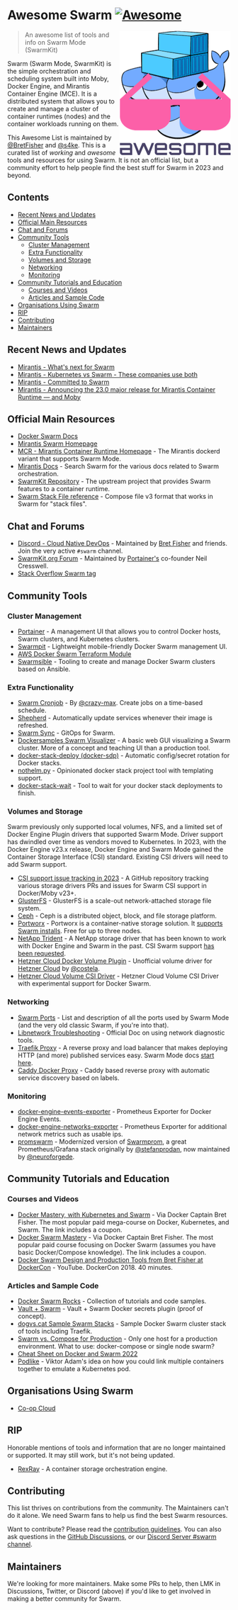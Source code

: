 <!--lint disable awesome-contributing awesome-git-repo-age awesome-toc awesome-list-item-->
# Awesome Swarm [![Awesome](https://awesome.re/badge.svg)](https://awesome.re)

<img src="images/awesome-swarm.png" align="right" width="250" />

> An awesome list of tools and info on Swarm Mode (SwarmKit)

Swarm (Swarm Mode, SwarmKit) is the simple orchestration and scheduling system built into Moby, Docker Engine, and Mirantis Container Engine (MCE). It is a distributed system that allows you to create and manage a cluster of container runtimes (nodes) and the container workloads running on them.

This Awesome List is maintained by [@BretFisher](https://github.com/BretFisher) and [@s4ke](https://github.com/s4ke). This is a curated list of *working* and *awesome* tools and resources for using Swarm. It is not an official list, but a community effort to help people find the best stuff for Swarm in 2023 and beyond.

## Contents<!-- omit from toc -->

- [Recent News and Updates](#recent-news-and-updates)
- [Official Main Resources](#official-main-resources)
- [Chat and Forums](#chat-and-forums)
- [Community Tools](#community-tools)
  - [Cluster Management](#cluster-management)
  - [Extra Functionality](#extra-functionality)
  - [Volumes and Storage](#volumes-and-storage)
  - [Networking](#networking)
  - [Monitoring](#monitoring)
- [Community Tutorials and Education](#community-tutorials-and-education)
  - [Courses and Videos](#courses-and-videos)
  - [Articles and Sample Code](#articles-and-sample-code)
- [Organisations Using Swarm](#organisations-using-swarm)
- [RIP](#rip)
- [Contributing](#contributing)
- [Maintainers](#maintainers)

## Recent News and Updates

- [Mirantis - What's next for Swarm](https://www.mirantis.com/blog/what-s-next-for-swarm/)
- [Mirantis - Kubernetes vs Swarm - These companies use both](https://www.mirantis.com/blog/kubernetes-vs-swarm-these-companies-use-both)
- [Mirantis - Committed to Swarm](https://www.mirantis.com/blog/mirantis-is-committed-to-swarm/)
- [Mirantis - Announcing the 23.0 major release for Mirantis Container Runtime — and Moby](https://www.mirantis.com/blog/announcing-the-23-0-major-release-for-mirantis-container-runtimeand-moby)

## Official Main Resources

- [Docker Swarm Docs](https://docs.docker.com/engine/swarm/)
- [Mirantis Swarm Homepage](https://www.mirantis.com/software/swarm/)
- [MCR - Mirantis Container Runtime Homepage](https://www.mirantis.com/software/mirantis-container-runtime/) - The Mirantis dockerd variant that supports Swarm Mode.
- [Mirantis Docs](https://docs.mirantis.com/) - Search Swarm for the various docs related to Swarm orchestration.
- [SwarmKit Repository](https://github.com/moby/swarmkit) - The upstream project that provides Swarm features to a container runtime.
- [Swarm Stack File reference](https://docs.docker.com/compose/compose-file/compose-file-v3/) - Compose file v3 format that works in Swarm for "stack files".

## Chat and Forums

- [Discord - Cloud Native DevOps](https://devops.fan) - Maintained by [Bret Fisher](https://www.bretfisher.com) and friends. Join the very active `#swarm` channel.<!--lint ignore double-link-->
- [SwarmKit.org Forum](https://swarmkit.org/forum/) - Maintained by [Portainer's](https://www.portainer.io/) co-founder Neil Cresswell.
- [Stack Overflow Swarm tag](https://stackoverflow.com/questions/tagged/docker-swarm)

## Community Tools

### Cluster Management

- [Portainer](https://www.portainer.io/) - A management UI that allows you to control Docker hosts, Swarm clusters, and Kubernetes clusters.
- [Swarmpit](https://swarmpit.io/) - Lightweight mobile-friendly Docker Swarm management UI.
- [AWS Docker Swarm Terraform Module](https://github.com/trajano/terraform-docker-swarm-aws)
- [Swarmsible](https://github.com/neuroforgede/swarmsible) - Tooling to create and manage Docker Swarm clusters based on Ansible.

### Extra Functionality

- [Swarm Cronjob](https://github.com/crazy-max/swarm-cronjob) - By [@crazy-max](https://github.com/crazy-max). Create jobs on a time-based schedule.
- [Shepherd](https://github.com/djmaze/shepherd) - Automatically update services whenever their image is refreshed.
- [Swarm Sync](https://github.com/swarm-pack/swarm-sync) - GitOps for Swarm.
- [Dockersamples Swarm Visualizer](https://github.com/dockersamples/docker-swarm-visualizer) - A basic web GUI visualizing a Swarm cluster. More of a concept and teaching UI than a production tool.
- [docker-stack-deploy (docker-sdp)](https://github.com/neuroforgede/docker-stack-deploy) - Automatic config/secret rotation for Docker stacks.
- [nothelm.py](https://github.com/neuroforgede/nothelm.py) - Opinionated docker stack project tool with templating support.
- [docker-stack-wait](https://github.com/sudo-bmitch/docker-stack-wait) - Tool to wait for your docker stack deployments to finish.

### Volumes and Storage

Swarm previously only supported local volumes, NFS, and a limited set of Docker Engine Plugin drivers that supported Swarm Mode. Driver support has dwindled over time as vendors moved to Kubernetes. In 2023, with the Docker Engine v23.x release, Docker Engine and Swarm Mode gained the Container Storage Interface (CSI) standard. Existing CSI drivers will need to add Swarm support.

- [CSI support issue tracking in 2023](https://github.com/olljanat/csi-plugins-for-docker-swarm) - A GitHub repository tracking various storage drivers PRs and issues for Swarm CSI support in Docker/Moby v23+.
- [GlusterFS](https://www.gluster.org/) - GlusterFS is a scale-out network-attached storage file system.
- [Ceph](https://ceph.io/) - Ceph is a distributed object, block, and file storage platform.
- [Portworx](https://docs.portworx.com/install-portworx/install-with-other/docker/swarm/) - Portworx is a container-native storage solution. It [supports Swarm installs](https://docs.portworx.com/install-portworx/install-with-other/docker/swarm/). Free for up to three nodes.
- [NetApp Trident](https://github.com/NetApp/trident) - A NetApp storage driver that has been known to work with Docker Engine and Swarm in the past. CSI Swarm support [has been requested](https://github.com/NetApp/trident/issues/804).
- [Hetzner Cloud Docker Volume Plugin](https://github.com/costela/docker-volume-hetzner) - Unofficial volume driver for [Hetzner Cloud](https://www.hetzner.com/cloud) by [@costela](https://github.com/costela).
- [Hetzner Cloud Volume CSI Driver](https://github.com/hetznercloud/csi-driver) - Hetzner Cloud Volume CSI Driver with experimental support for Docker Swarm.

### Networking

- [Swarm Ports](https://www.bretfisher.com/docker-swarm-firewall-ports/) - List and description of all the ports used by Swarm Mode (and the very old classic Swarm, if you're into that).
- [Libnetwork Troubleshooting](https://github.com/moby/libnetwork/blob/master/cmd/diagnostic/README.md) - Official Doc on using network diagnostic tools.
- [Traefik Proxy](https://github.com/traefik/traefik) - A reverse proxy and load balancer that makes deploying HTTP (and more) published services easy. Swarm Mode docs [start here](https://doc.traefik.io/traefik/providers/docker/#docker-swarm-mode).
- [Caddy Docker Proxy](https://github.com/lucaslorentz/caddy-docker-proxy) - Caddy based reverse proxy with automatic service discovery based on labels.

### Monitoring

- [docker-engine-events-exporter](https://github.com/neuroforgede/docker-engine-events-exporter) - Prometheus Exporter for Docker Engine Events.
- [docker-engine-networks-exporter](https://github.com/neuroforgede/docker-engine-networks-exporter) - Prometheus Exporter for additional network metrics such as usable ips.
- [promswarm](https://github.com/neuroforgede/promswarm) - Modernized version of [Swarmprom](https://github.com/stefanprodan/swarmprom), a great Prometheus/Grafana stack originally by [@stefanprodan](https://github.com/stefanprodan), now maintained by [@neuroforgede](https://github.com/neuroforgede).

## Community Tutorials and Education

### Courses and Videos

- [Docker Mastery, with Kubernetes and Swarm](https://bret.show/dockermastery) - Via Docker Captain Bret Fisher. The most popular paid mega-course on Docker, Kubernetes, and Swarm. The link includes a coupon.
- [Docker Swarm Mastery](https://bret.show/swarmmastery) - Via Docker Captain Bret Fisher. The most popular paid course focusing on Docker Swarm (assumes you have basic Docker/Compose knowledge). The link includes a coupon.
- [Docker Swarm Design and Production Tools from Bret Fisher at DockerCon](https://www.youtube.com/watch?v=V9fxU5zJKb4) - YouTube. DockerCon 2018. 40 minutes.

### Articles and Sample Code

- [Docker Swarm Rocks](https://dockerswarm.rocks/) - Collection of tutorials and code samples.
- [Vault + Swarm](https://blog.sunekeller.dk/2019/04/vault-swarm-plugin-poc/) - Vault + Swarm Docker secrets plugin (proof of concept).
- [dogvs.cat Sample Swarm Stacks](https://github.com/BretFisher/dogvscat) - Sample Docker Swarm cluster stack of tools including Traefik.
- [Swarm vs. Compose for Production](https://github.com/BretFisher/ama/discussions/146) - Only one host for a production environment. What to use: docker-compose or single node swarm?
- [Cheat Sheet on Docker and Swarm 2022](https://cheatography.com/boulard/cheat-sheets/docker-and-swarm-2022/)
- [Podlike](https://github.com/rycus86/podlike) - Viktor Adam's idea on how you could link multiple containers together to emulate a Kubernetes pod.

## Organisations Using Swarm

- [Co-op Cloud](https://coopcloud.tech)

## RIP

Honorable mentions of tools and information that are no longer maintained or supported. It may still work, but it's not being updated.

- [RexRay](https://github.com/rexray/rexray) - A container storage orchestration engine.

## Contributing

This list thrives on contributions from the community. The Maintainers can't do it alone. We need Swarm fans to help us find the best Swarm resources.

Want to contribute? Please read the [contribution guidelines](contributing.md). You can also ask questions in the [GitHub Discussions](https://github.com/BretFisher/awesome-swarm/discussions), or our [Discord Server #swarm channel](https://discord.gg/4jPPynEb2e).

## Maintainers

We're looking for more maintainers. Make some PRs to help, then LMK in Discussions, Twitter, or Discord (above) if you'd like to get involved in making a better community for Swarm.
